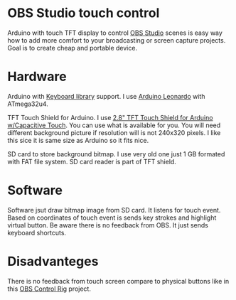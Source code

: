 # OBS Studio touch control

Arduino with touch TFT display to control [OBS Studio](https://obsproject.com/) scenes is easy way how to add more comfort to your broadcasting or screen capture projects. Goal is to create cheap and portable device.

# Hardware

Arduino with [Keyboard library](https://www.arduino.cc/reference/en/language/functions/usb/keyboard/) support. I use [Arduino Leonardo](https://www.arduino.cc/en/Main/Arduino_BoardLeonardo) with ATmega32u4.

TFT Touch Shield for Arduino. I use [2.8" TFT Touch Shield for Arduino w/Capacitive Touch](https://www.adafruit.com/product/1947). You can use what is available for you. You will need different background picture if resolution will is not 240x320 pixels. I like this sice it is same size as Arduino so it fits nice.

SD card to store background bitmap. I use very old one just 1 GB formated with FAT file system. SD card reader is part of TFT shield.

# Software
Software jsut draw bitmap image from SD card. It listens for touch event. Based on coordinates of touch event is sends key strokes and highlight virtual button. Be aware there is no feedback from OBS. It just sends keyboard shortcuts.

# Disadvanteges
There is no feedback from touch screen compare to physical buttons like in this [OBS Control Rig](https://github.com/ridercz/ObsControl) project.

